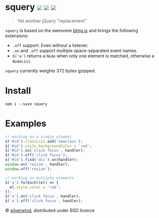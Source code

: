 # squery [![](https://img.shields.io/npm/v/squery.svg)](https://www.npmjs.org/package/squery) [![](http://img.shields.io/david/silverwind/squery.svg)](https://david-dm.org/silverwind/squery) [![](http://img.shields.io/npm/dm/squery.svg)](https://www.npmjs.org/package/squery)
> Yet another jQuery "replacement"

`squery` is based on the awesome [bling.js](https://gist.github.com/paulirish/12fb951a8b893a454b32) and brings the following extensions:

- `.off` support. Even without a listener.
- `.on` and `.off` support multiple space-separated event names.
- `$('a')` returns a `Node` when only one element is matched, otherwise a `NodeList`.

`squery` currently weights 372 bytes gzipped.

# Install
```
npm i --save squery
```

# Examples
````js
// working on a single element
$('#id').classList.add('newclass');
$('#id').style.backgroundColor = 'red';
$('#id').on('click focus', handler);
$('#id').off('click focus');
$('#id').find('div').on(handler);
window.on('resize', handler);
window.off('resize');

// working on multiple elements
$('a').forEach((el) => {
  el.style.color = 'red';
});
$('a').on('click focus', handler);
$('a').off('click focus', handler);
````

© [silverwind](https://github.com/silverwind), distributed under BSD licence
